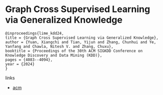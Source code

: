 # Graph Cross Supervised Learning via Generalized Knowledge

```
@inproceedings{lime_kdd24,
title = {Graph Cross Supervised Learning via Generalized Knowledge},
author = {Yuan, Xiangchi and Tian, Yijun and Zhang, Chunhui and Ye, Yanfang and Chawla, Nitesh V. and Zhang, Chuxu},
booktitle = {Proceedings of the 30th ACM SIGKDD Conference on Knowledge Discovery and Data Mining (KDD)},
pages = {4083--4094},
year = {2024}
}
```

links
- [acm](https://dl.acm.org/doi/10.1145/3637528.3671830)
